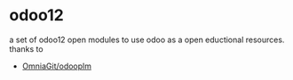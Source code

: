 # odoo12

a set of odoo12 open modules to use odoo as a open eductional resources.
thanks to 
* [OmniaGit/odooplm](https://github.com/OmniaGit/odooplm)


